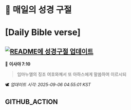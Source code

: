# 🙏 매일의 성경 구절
# [Daily Bible verse]
## [![README에 성경구절 업데이트](https://github.com/DONGSUKA/first_test/actions/workflows/update-readme-bible.yml/badge.svg)](https://github.com/DONGSUKA/first_test/actions/workflows/update-readme-bible.yml)
<!-- START_BIBLE_VERSE -->
📖 **이사야 7:10**
> 임마누엘의 징조 여호와께서 또 아하스에게 말씀하여 이르시되

🕊️ _업데이트 시각: 2025-09-06 04:55:01 KST_
  <!-- END_BIBLE_VERSE -->
## GITHUB_ACTION
